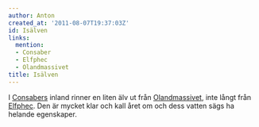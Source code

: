 ```yaml
---
author: Anton
created_at: '2011-08-07T19:37:03Z'
id: Isälven
links:
  mention:
  - Consaber
  - Elfphec
  - Olandmassivet
title: Isälven
---
```


I [Consabers] inland rinner en liten älv ut från [Olandmassivet], inte långt från [Elfphec]. Den är
mycket klar och kall året om och dess vatten sägs ha helande egenskaper.

  [Consabers]: Consaber
  [Olandmassivet]: Olandmassivet
  [Elfphec]: Elfphec

